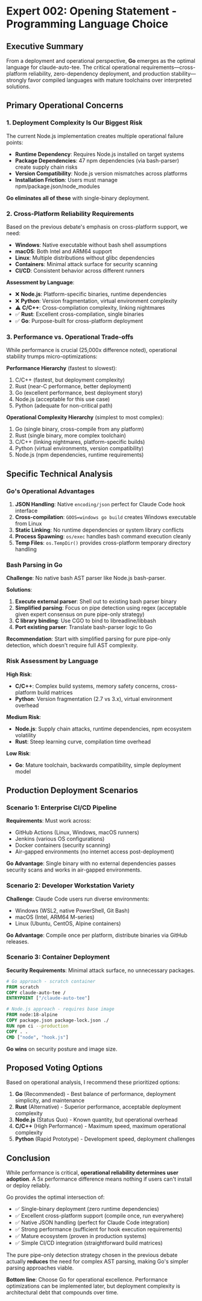 # Expert 002: Opening Statement - Programming Language Choice

## Executive Summary

From a deployment and operational perspective, **Go** emerges as the optimal language for claude-auto-tee. The critical operational requirements—cross-platform reliability, zero-dependency deployment, and production stability—strongly favor compiled languages with mature toolchains over interpreted solutions.

## Primary Operational Concerns

### 1. Deployment Complexity Is Our Biggest Risk

The current Node.js implementation creates multiple operational failure points:

- **Runtime Dependency**: Requires Node.js installed on target systems
- **Package Dependencies**: 47 npm dependencies (via bash-parser) create supply chain risks
- **Version Compatibility**: Node.js version mismatches across platforms
- **Installation Friction**: Users must manage npm/package.json/node_modules

**Go eliminates all of these** with single-binary deployment.

### 2. Cross-Platform Reliability Requirements

Based on the previous debate's emphasis on cross-platform support, we need:

- **Windows**: Native executable without bash shell assumptions
- **macOS**: Both Intel and ARM64 support
- **Linux**: Multiple distributions without glibc dependencies
- **Containers**: Minimal attack surface for security scanning
- **CI/CD**: Consistent behavior across different runners

**Assessment by Language**:
- ❌ **Node.js**: Platform-specific binaries, runtime dependencies
- ❌ **Python**: Version fragmentation, virtual environment complexity
- ⚠️ **C/C++**: Cross-compilation complexity, linking nightmares
- ✅ **Rust**: Excellent cross-compilation, single binaries
- ✅ **Go**: Purpose-built for cross-platform deployment

### 3. Performance vs. Operational Trade-offs

While performance is crucial (25,000x difference noted), operational stability trumps micro-optimizations:

**Performance Hierarchy** (fastest to slowest):
1. C/C++ (fastest, but deployment complexity)
2. Rust (near-C performance, better deployment)
3. Go (excellent performance, best deployment story)
4. Node.js (acceptable for this use case)
5. Python (adequate for non-critical path)

**Operational Complexity Hierarchy** (simplest to most complex):
1. Go (single binary, cross-compile from any platform)
2. Rust (single binary, more complex toolchain)
3. C/C++ (linking nightmares, platform-specific builds)
4. Python (virtual environments, version compatibility)
5. Node.js (npm dependencies, runtime requirements)

## Specific Technical Analysis

### Go's Operational Advantages

1. **JSON Handling**: Native `encoding/json` perfect for Claude Code hook interface
2. **Cross-compilation**: `GOOS=windows go build` creates Windows executable from Linux
3. **Static Linking**: No runtime dependencies or system library conflicts
4. **Process Spawning**: `os/exec` handles bash command execution cleanly
5. **Temp Files**: `os.TempDir()` provides cross-platform temporary directory handling

### Bash Parsing in Go

**Challenge**: No native bash AST parser like Node.js bash-parser.

**Solutions**:
1. **Execute external parser**: Shell out to existing bash parser binary
2. **Simplified parsing**: Focus on pipe detection using regex (acceptable given expert consensus on pure pipe-only strategy)
3. **C library binding**: Use CGO to bind to libreadline/libbash
4. **Port existing parser**: Translate bash-parser logic to Go

**Recommendation**: Start with simplified parsing for pure pipe-only detection, which doesn't require full AST complexity.

### Risk Assessment by Language

**High Risk**:
- **C/C++**: Complex build systems, memory safety concerns, cross-platform build matrices
- **Python**: Version fragmentation (2.7 vs 3.x), virtual environment overhead

**Medium Risk**:
- **Node.js**: Supply chain attacks, runtime dependencies, npm ecosystem volatility
- **Rust**: Steep learning curve, compilation time overhead

**Low Risk**:
- **Go**: Mature toolchain, backwards compatibility, simple deployment model

## Production Deployment Scenarios

### Scenario 1: Enterprise CI/CD Pipeline

**Requirements**: Must work across:
- GitHub Actions (Linux, Windows, macOS runners)
- Jenkins (various OS configurations)
- Docker containers (security scanning)
- Air-gapped environments (no internet access post-deployment)

**Go Advantage**: Single binary with no external dependencies passes security scans and works in air-gapped environments.

### Scenario 2: Developer Workstation Variety

**Challenge**: Claude Code users run diverse environments:
- Windows (WSL2, native PowerShell, Git Bash)
- macOS (Intel, ARM64 M-series)
- Linux (Ubuntu, CentOS, Alpine containers)

**Go Advantage**: Compile once per platform, distribute binaries via GitHub releases.

### Scenario 3: Container Deployment

**Security Requirements**: Minimal attack surface, no unnecessary packages.

```dockerfile
# Go approach - scratch container
FROM scratch
COPY claude-auto-tee /
ENTRYPOINT ["/claude-auto-tee"]

# Node.js approach - requires base image
FROM node:18-alpine
COPY package.json package-lock.json ./
RUN npm ci --production
COPY . .
CMD ["node", "hook.js"]
```

**Go wins** on security posture and image size.

## Proposed Voting Options

Based on operational analysis, I recommend these prioritized options:

1. **Go** (Recommended) - Best balance of performance, deployment simplicity, and maintenance
2. **Rust** (Alternative) - Superior performance, acceptable deployment complexity
3. **Node.js** (Status Quo) - Known quantity, but operational overhead
4. **C/C++** (High Performance) - Maximum speed, maximum operational complexity
5. **Python** (Rapid Prototype) - Development speed, deployment challenges

## Conclusion

While performance is critical, **operational reliability determines user adoption**. A 5x performance difference means nothing if users can't install or deploy reliably.

Go provides the optimal intersection of:
- ✅ Single-binary deployment (zero runtime dependencies)
- ✅ Excellent cross-platform support (compile once, run everywhere)
- ✅ Native JSON handling (perfect for Claude Code integration)
- ✅ Strong performance (sufficient for hook execution requirements)
- ✅ Mature ecosystem (proven in production systems)
- ✅ Simple CI/CD integration (straightforward build matrices)

The pure pipe-only detection strategy chosen in the previous debate actually **reduces** the need for complex AST parsing, making Go's simpler parsing approaches viable.

**Bottom line**: Choose Go for operational excellence. Performance optimizations can be implemented later, but deployment complexity is architectural debt that compounds over time.